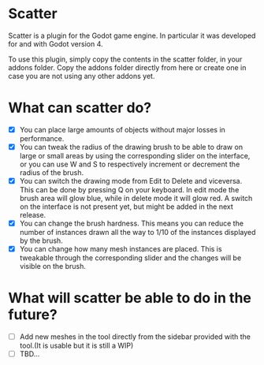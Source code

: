 # Scatter


Scatter is a plugin for the Godot game engine.
In particular it was developed for and with Godot version 4.

To use this plugin, simply copy the contents in the scatter folder, in your addons folder.
Copy the addons folder directly from here or create one in case you are not using any other addons yet.

# What can scatter do?
- [x] You can place large amounts of objects without major losses in performance.
- [x] You can tweak the radius of the drawing brush to be able to draw on large or small areas by using the corresponding slider on the interface, or you can use W and S to respectively
increment or decrement the radius of the brush.
- [x] You can switch the drawing mode from Edit to Delete and viceversa. This can be done by pressing Q on your keyboard. In edit mode the brush area will glow blue,
while in delete mode it will glow red.
A switch on the interface is not present yet, but might be added in the next release.
- [x] You can change the brush hardness. This means you can reduce the number of instances drawn all the way to 1/10 of the instances displayed by the brush.
- [x] You can change how many mesh instances are placed. This is tweakable through the corresponding slider and the changes will be visible on the brush.

# What will scatter be able to do in the future?
- [ ] Add new meshes in the tool directly from the sidebar provided with the tool.(It is usable but it is still a WIP)
- [ ] TBD...
